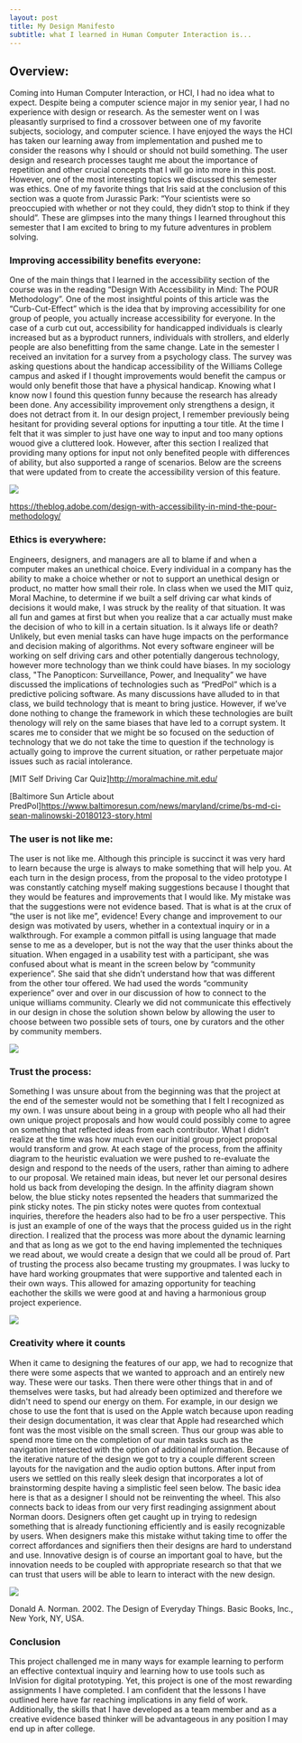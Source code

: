 ```yaml
---
layout: post
title: My Design Manifesto 
subtitle: what I learned in Human Computer Interaction is...
---
```




## Overview:
 
Coming into Human Computer Interaction, or HCI, I had no idea what to expect. Despite being a computer science major in my senior year, I had no experience with design or research. As the semester went on I was pleasantly surprised to find a crossover between one of my favorite subjects, sociology, and computer science. I have enjoyed the ways the HCI has taken our learning away from implementation and pushed me to consider the reasons why I should or should not build something. The user design and research processes taught me about the importance of repetition and other crucial concepts that I will go into more in this post. However, one of the most interesting topics we discussed this semester was ethics. One of my favorite things that Iris said at the conclusion of this section was a quote from Jurassic Park: “Your scientists were so preoccupied with whether or not they could, they didn’t stop to think if they should”. These are glimpses into the many things I learned throughout this semester that I am excited to bring to my future adventures in problem solving.

### Improving accessibility benefits everyone:

One of the main things that I learned in the accessibility section of the course was in the reading “Design With Accessibility in Mind: The POUR Methodology”. One of the most insightful points of this article was the “Curb-Cut-Effect” which is the idea that by improving accessibility for one group of people, you actually increase accessibility for everyone. In the case of a curb cut out, accessibility for handicapped individuals is clearly increased but as a byproduct runners, individuals with strollers, and elderly people are also benefitting from the same change. Late in the semester I received an invitation for a survey from a psychology class. The survey was asking questions about the handicap accessibility of the Williams College campus and asked if I thought improvements would benefit the campus or would only benefit those that have a physical handicap. Knowing what I know now I found this question funny because the research has already been done. Any accessibility improvement only strengthens a design, it does not detract from it. In our design project, I remember previously being hesitant for providing several options for inputting a tour title. At the time I felt that it was simpler to just have one way to input and too many options wouod give a cluttered look. However, after this section I realized that providing many options for input not only benefited people with differences of ability, but also supported a range of scenarios. Below are the screens that were updated from to create the accessibility version of this feature. 

![](../acessible.png)

 <https://theblog.adobe.com/design-with-accessibility-in-mind-the-pour-methodology/>

### Ethics is everywhere:

Engineers, designers, and managers are all to blame if and when a computer makes an unethical choice. Every individual in a company has the ability to make a choice whether or not to support an unethical design or product, no matter how small their role. In class when we used the MIT quiz, Moral Machine, to determine if we built a self driving car what kinds of decisions it would make, I was struck by the reality of that situation. It was all fun and games at first but when you realize that a car actually must make the decision of who to kill in a certain situation. Is it always life or death? Unlikely, but even menial tasks can have huge impacts on the performance and decision making of algorithms. Not every software engineer will be working on self driving cars and other potentially dangerous technology, however more technology than we think could have biases. In my sociology class, "The Panopticon: Surveillance, Power, and Inequality” we have discussed the implications of technologies such as “PredPol” which is a predictive policing software. As many discussions have alluded to in that class, we build technology that is meant to bring justice. However, if we’ve done nothing to change the framework in which these technologies are built thenology will rely on the same biases that have led to a corrupt system. It scares me to consider that we might be so focused on the seduction of technology that we do not take the time to question if the technology is actually going to improve the current situation, or rather perpetuate major issues such as racial intolerance. 

[MIT Self Driving Car Quiz]<http://moralmachine.mit.edu/>

[Baltimore Sun Article about PredPol]<https://www.baltimoresun.com/news/maryland/crime/bs-md-ci-sean-malinowski-20180123-story.html>

### The user is not like me:

The user is not like me. Although this principle is succinct it was very hard to learn because the urge is always to make something that will help you. At each turn in the  design process, from the proposal to the video prototype I was constantly catching myself making suggestions because I thought that they would be features and improvements that I would like. My mistake was that the suggestions were not evidence based. That is what is at the crux of “the user is not like me”, evidence! Every change and improvement to our design was motivated by users, whether in a contextual inquiry or in a walkthrough. For example a common pitfall is using language that made sense to me as a developer, but is not the way that the user thinks about the situation. When engaged in a usability test with a participant, she was confused about what is meant in the screen below by “community experience”. She said that she didn’t understand how that was different from the other tour offered. We had used the words “community experience” over and over in our discussion of how to connect to the unique williams community. Clearly we did not communicate this effectively in our design in chose the solution shown below by allowing the user to choose between two possible sets of tours, one by curators and the other by community members.

![](../menuz.png)




### Trust the process:

Something I was unsure about from the beginning was that the project at the end of the semester would not be something that I felt I recognized as my own. I was unsure about being in a group with people who all had their own unique project proposals and how would could possibly come to agree on something that reflected ideas from each contributor. What I didn’t realize at the time was how much even our initial group project proposal would transform and grow. At each stage of the process, from the affinity diagram to the heuristic evaluation we were pushed to re-evaluate the design and respond to the needs of the users, rather than aiming to adhere to our proposal. We retained main ideas, but never let our personal desires hold us back from developing the design. In the affinity diagram shown below, the blue sticky notes repsented the headers that summarized the pink sticky notes. The pin sticky notes were quotes from contextual inquiries, therefore the headers also had to be fro a user perspective. This is just an example of one of the ways that the process guided us in the right direction. I realized that the process was more about the dynamic learning and that as long as we got to the end having implemented the techniques we read about, we would create a design that we could all be proud of. Part of trusting the process also became trusting my groupmates. I was lucky to have hard working groupmates that were supportive and talented each in their own ways. This allowed for amazing opportunity for teaching eachother the skills we were good at and having a harmonious group project experience. 

![](../affinziez.png)


### Creativity where it counts

When it came to designing the features of our app, we had to recognize that there were some aspects that we wanted to approach and an entirely new way. These were our tasks. Then there were other things that in and of themselves were tasks, but had already been optimized and therefore we didn't need to spend our energy on them. For example, in our design we chose to use the font that is used on the Apple watch because upon reading their design documentation, it was clear that Apple had researched which font was the most visible on the small screen. Thus our group was able to spend more time on the completion of our main tasks such as the navigation intersected with the option of additional information. Because of the iterative nature of the design we got to try a couple different screen layouts for the navigation and the audio option buttons. After input from users we settled on this really sleek design that incorporates a lot of brainstorming despite having a simplistic feel seen below. The basic idea here is that as a designer I should not be reinventing the wheel. This also connects back to ideas from our very first readinging assignment about Norman doors. Designers often get caught up in trying to redesign something that is already functioning efficiently and is easily recognizable by users. When designers make this mistake withut taking time to offer the correct affordances and signifiers then their designs are hard to understand and use. Innovative design is of course an important goal to have, but the innovation needs to be coupled with appropriate research so that that we can trust that users will be able to learn to interact with the new design.

![](../nav.png)


Donald A. Norman. 2002. The Design of Everyday Things. Basic Books, Inc., New York, NY, USA.

### Conclusion

This project challenged me in many ways for example learning to perform an effective contextual inquiry and learning how to use tools such as InVision for digital prototyping. Yet, this project is one of the most rewarding assignments I have completed. I am confident that the lessons I have outlined here have far reaching implications in any field of work. Additionally, the skills that I have developed as a team member and as a creative evidence based thinker will be advantageous in any position I may end up in after college. 
